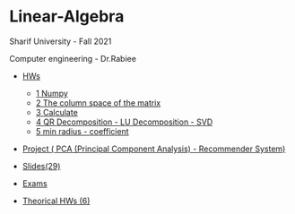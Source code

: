 # Linear-Algebra


Sharif University - Fall 2021
 
Computer engineering - Dr.Rabiee

 - [HWs](https://github.com/saaz742/Linear-algebra/tree/main/HWs)
     - [1 Numpy](https://github.com/saaz742/Linear-algebra/tree/main/HWs/1)
     - [2 The column space of the matrix](https://github.com/saaz742/Linear-algebra/tree/main/HWs/2)
     - [3 Calculate](https://github.com/saaz742/Linear-algebra/tree/main/HWs/3)
     - [4 QR Decomposition - LU Decomposition - SVD](https://github.com/saaz742/Linear-algebra/tree/main/HWs/4)
     - [5 min radius - coefficient](https://github.com/saaz742/Linear-algebra/tree/main/HWs/5)
       
 - [Project ( PCA (Principal Component Analysis) - Recommender System)](https://github.com/saaz742/Linear-algebra/tree/main/Project)
 - [Slides(29)](https://github.com/saaz742/Linear-algebra/tree/main/slide)
 - [Exams](https://github.com/saaz742/Linear-algebra/tree/main/Exam)
 - [Theorical HWs (6)](https://github.com/saaz742/Linear-algebra/tree/main/Theorical%20HWs)







